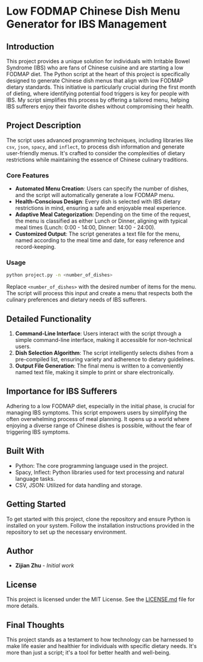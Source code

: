 
# Low FODMAP Chinese Dish Menu Generator for IBS Management

## Introduction

This project provides a unique solution for individuals with Irritable Bowel Syndrome (IBS) who are fans of Chinese cuisine and are starting a low FODMAP diet. The Python script at the heart of this project is specifically designed to generate Chinese dish menus that align with low FODMAP dietary standards. This initiative is particularly crucial during the first month of dieting, where identifying potential food triggers is key for people with IBS. My script simplifies this process by offering a tailored menu, helping IBS sufferers enjoy their favorite dishes without compromising their health.

## Project Description

The script uses advanced programming techniques, including libraries like `csv`, `json`, `spacy`, and `inflect`, to process dish information and generate user-friendly menus. It's crafted to consider the complexities of dietary restrictions while maintaining the essence of Chinese culinary traditions.

### Core Features

- **Automated Menu Creation**: Users can specify the number of dishes, and the script will automatically generate a low FODMAP menu.
- **Health-Conscious Design**: Every dish is selected with IBS dietary restrictions in mind, ensuring a safe and enjoyable meal experience.
- **Adaptive Meal Categorization**: Depending on the time of the request, the menu is classified as either Lunch or Dinner, aligning with typical meal times (Lunch: 0:00 - 14:00, Dinner: 14:00 - 24:00).
- **Customized Output**: The script generates a text file for the menu, named according to the meal time and date, for easy reference and record-keeping.

### Usage

```bash
python project.py -n <number_of_dishes>
```

Replace `<number_of_dishes>` with the desired number of items for the menu. The script will process this input and create a menu that respects both the culinary preferences and dietary needs of IBS sufferers.

## Detailed Functionality

1. **Command-Line Interface**: Users interact with the script through a simple command-line interface, making it accessible for non-technical users.
2. **Dish Selection Algorithm**: The script intelligently selects dishes from a pre-compiled list, ensuring variety and adherence to dietary guidelines.
3. **Output File Generation**: The final menu is written to a conveniently named text file, making it simple to print or share electronically.

## Importance for IBS Sufferers

Adhering to a low FODMAP diet, especially in the initial phase, is crucial for managing IBS symptoms. This script empowers users by simplifying the often overwhelming process of meal planning. It opens up a world where enjoying a diverse range of Chinese dishes is possible, without the fear of triggering IBS symptoms.

## Built With

- Python: The core programming language used in the project.
- Spacy, Inflect: Python libraries used for text processing and natural language tasks.
- CSV, JSON: Utilized for data handling and storage.

## Getting Started

To get started with this project, clone the repository and ensure Python is installed on your system. Follow the installation instructions provided in the repository to set up the necessary environment.

## Author

* **Zijian Zhu** - *Initial work*

## License

This project is licensed under the MIT License. See the [LICENSE.md](LICENSE.md) file for more details.

## Final Thoughts

This project stands as a testament to how technology can be harnessed to make life easier and healthier for individuals with specific dietary needs. It's more than just a script; it's a tool for better health and well-being.
